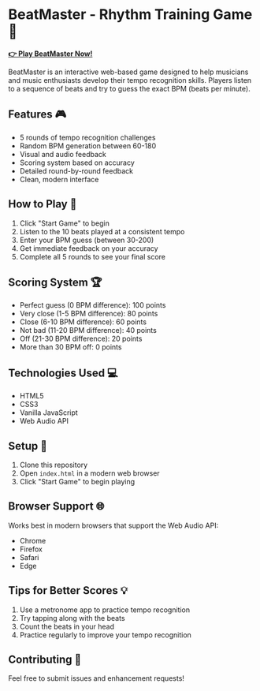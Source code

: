 # BeatMaster - Rhythm Training Game 🎵

**[👉 Play BeatMaster Now!](https://jeremycaplan.github.io/beat-master/)**

BeatMaster is an interactive web-based game designed to help musicians and music enthusiasts develop their tempo recognition skills. Players listen to a sequence of beats and try to guess the exact BPM (beats per minute).

## Features 🎮

- 5 rounds of tempo recognition challenges
- Random BPM generation between 60-180
- Visual and audio feedback
- Scoring system based on accuracy
- Detailed round-by-round feedback
- Clean, modern interface

## How to Play 🎯

1. Click "Start Game" to begin
2. Listen to the 10 beats played at a consistent tempo
3. Enter your BPM guess (between 30-200)
4. Get immediate feedback on your accuracy
5. Complete all 5 rounds to see your final score

## Scoring System 🏆

- Perfect guess (0 BPM difference): 100 points
- Very close (1-5 BPM difference): 80 points
- Close (6-10 BPM difference): 60 points
- Not bad (11-20 BPM difference): 40 points
- Off (21-30 BPM difference): 20 points
- More than 30 BPM off: 0 points

## Technologies Used 💻

- HTML5
- CSS3
- Vanilla JavaScript
- Web Audio API

## Setup 🚀

1. Clone this repository
2. Open `index.html` in a modern web browser
3. Click "Start Game" to begin playing

## Browser Support 🌐

Works best in modern browsers that support the Web Audio API:
- Chrome
- Firefox
- Safari
- Edge

## Tips for Better Scores 💡

1. Use a metronome app to practice tempo recognition
2. Try tapping along with the beats
3. Count the beats in your head
4. Practice regularly to improve your tempo recognition

## Contributing 🤝

Feel free to submit issues and enhancement requests!
